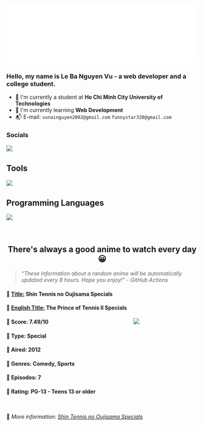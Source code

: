 
<img src="svg/nai.svg" />

<br />

<h3>Hello, my name is <strong>Le Ba Nguyen Vu</strong> - a web developer and a college student.</h3>

- 🏫 I'm currently a student at **Ho Chi Minh City University of Technologies**
- 👀 I'm currently learning **Web Development**
- 📬 E-mail: `vunainguyen2002@gmail.com` `funnystar320@gmail.com`


<h3>Socials</h3>
<a target="_blank" href="https://instagram.com/vu.le1352"><img src="https://img.shields.io/badge/Instagram-%23E4405F.svg?style=for-the-badge&logo=Instagram&logoColor=white" /></a>

<p>
  <h2>Tools</h2>
  <a href="https://skillicons.dev">
    <img src="https://skillicons.dev/icons?i=git,dotnet,mongodb,express,react,nodejs,bootstrap,tailwind,laravel,docker&theme=dark" />
  </a>

  <br />

  <h2>Programming Languages</h2>

  <a href="https://skillicons.dev">
    <img src="https://skillicons.dev/icons?i=javascript,typescript,html,css,cs,php&theme=dark" />
  </a>
</p>

<br />

<h2 align="center">There's always a good anime to watch every day 😀</h2>

<blockquote>
<i>
<q>These information about a random anime will be automatically updated every 8 hours. Hope you enjoy!</q> - GitHub Actions
</i>
</blockquote>

<h4>
  <strong>🥭 <u>Title:</u></strong> Shin Tennis no Oujisama Specials
</h4>

<h4>🌿 <u>English Title:</u> The Prince of Tennis II Specials</h4>

<img align="right" width="170" src=https://cdn.myanimelist.net/images/anime/7/39891.jpg />

<h4>🌱 Score: 7.49/10</h4>

<h4>🌲 Type: Special</h4>

<h4>🌴 Aired: 2012</h4>

<h4>🌵 Genres: Comedy, Sports</h4>

<h4>🥑 Episodes: 7</h4>

<h4>🍏 Rating: PG-13 - Teens 13 or older</h4>

<br />

🍂 *More information: [Shin Tennis no Oujisama Specials](https://myanimelist.net/anime/13245/Shin_Tennis_no_Oujisama_Specials)*
    